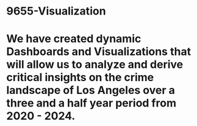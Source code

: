 # 9655-Visualization
# We have created dynamic Dashboards and Visualizations that will allow us to analyze and derive critical insights on the crime landscape of Los Angeles over a three and a half year period from 2020 - 2024. 